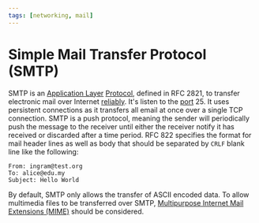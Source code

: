 ```yaml
---
tags: [networking, mail]
---
```


# Simple Mail Transfer Protocol (SMTP)

SMTP is an [Application Layer](202206131856.md) [Protocol](202209302229.md),
defined in RFC 2821, to transfer electronic mail over Internet
[reliably](202206151232.md). It's listen to the [port](202206151841.md) 25. It
uses persistent connections as it transfers all email at once over a single TCP
connection. SMTP is a push protocol, meaning the sender will periodically push
the message to the receiver until either the receiver notify it has received or
discarded after a time period. RFC 822 specifies the format for mail header
lines as well as body that should be separated by `CRLF` blank line like the
following:

```
From: ingram@test.org
To: alice@edu.my
Subject: Hello World
```

By default, SMTP only allows the transfer of ASCII encoded data. To allow
multimedia files to be transferred over SMTP, [Multipurpose Internet Mail Extensions (MIME)](202211012200.md)
should be considered.
